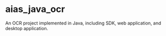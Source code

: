 # aias_java_ocr
An OCR project implemented in Java, including SDK, web application, and desktop application.
